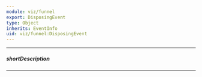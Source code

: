 ```yaml
---
module: viz/funnel
export: DisposingEvent
type: Object
inherits: EventInfo
uid: viz/funnel:DisposingEvent
---
```

---
##### shortDescription
<!-- Description goes here -->

---
<!-- Description goes here -->